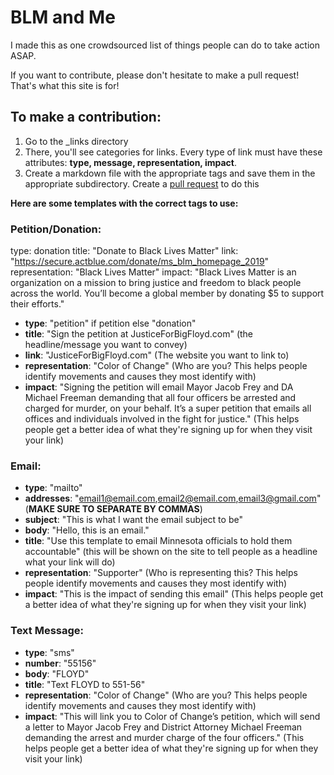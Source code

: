 # BLM and Me

I made this as one crowdsourced list of things people can do to take action ASAP.

If you want to contribute, please don't hesitate to make a pull request! That's what this site is for! 

## To make a contribution:

1) Go to the \_links directory
2) There, you'll see categories for links. Every type of link must have these attributes: **type, message, representation, impact**. 
3) Create a markdown file with the appropriate tags and save them in the appropriate subdirectory. Create a [pull request](https://help.github.com/en/github/collaborating-with-issues-and-pull-requests/about-pull-requests) to do this

**Here are some templates with the correct tags to use:**

### Petition/Donation:
type: donation
title:  "Donate to Black Lives Matter"
link: "https://secure.actblue.com/donate/ms_blm_homepage_2019"
representation: "Black Lives Matter"
impact: "Black Lives Matter is an organization on a mission to bring justice and freedom to black people across the world. You’ll become a global member by donating $5 to support their efforts."
- **type**: "petition" if petition else "donation"
- **title**: "Sign the petition at JusticeForBigFloyd.com" (the headline/message you want to convey)
- **link**: "JusticeForBigFloyd.com" (The website you want to link to)
- **representation**: "Color of Change" (Who are you? This helps people identify movements and causes they most identify with)
- **impact**: "Signing the petition will email Mayor Jacob Frey and DA Michael Freeman demanding that all four officers be arrested and charged for murder, on your behalf. It’s a super petition that emails all offices and individuals involved in the fight for justice." (This helps people get a better idea of what they're signing up for when they visit your link)

### Email:
- **type**: "mailto"
- **addresses**: "email1@email.com,email2@email.com,email3@gmail.com" (**MAKE SURE TO SEPARATE BY COMMAS**)
- **subject**: "This is what I want the email subject to be"
- **body**: "Hello, this is an email."
- **title**: "Use this template to email Minnesota officials to hold them accountable" (this will be shown on the site to tell people as a headline what your link will do)
- **representation**: "Supporter" (Who is representing this? This helps people identify movements and causes they most identify with)
- **impact**: "This is the impact of sending this email" (This helps people get a better idea of what they're signing up for when they visit your link)

### Text Message:
- **type**: "sms"
- **number**: "55156"
- **body**: "FLOYD"
- **title**: "Text FLOYD to 551-56" 
- **representation**: "Color of Change" (Who are you? This helps people identify movements and causes they most identify with)
- **impact**: "This will link you to Color of Change’s petition, which will send a letter to Mayor Jacob Frey and District Attorney Michael Freeman demanding the arrest and murder charge of the four officers." (This helps people get a better idea of what they're signing up for when they visit your link)

